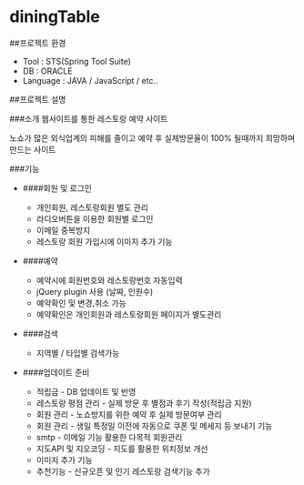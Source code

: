 # diningTable

##프로젝트 환경

  - Tool : STS(Spring Tool Suite)
  - DB : ORACLE
  - Language : JAVA / JavaScript / etc..


##프로젝트 설명

###소개
웹사이트를 통한 레스토랑 예약 사이트

노쇼가 많은 외식업계의 피해를 줄이고 예약 후 실제방문율이 100% 될때까지 희망하며 만드는 사이트


###기능


- ####회원 및 로그인
  - 개인회원, 레스토랑회원 별도 관리
  - 라디오버튼을 이용한 회원별 로그인
  - 이메일 중복방지
  - 레스토랑 회원 가입시에 이미지 추가 기능


- ####예약
  - 예약시에 회원번호와 레스토랑번호 자동입력
  - jQuery plugin 사용 (날짜, 인원수)
  - 예약확인 및 변경,취소 가능
  - 예약확인은 개인회원과 레스토랑회원 페이지가 별도관리


- ####검색
  - 지역별 / 타입별 검색가능


- ####업데이트 준비
  - 적립금 - DB 업데이트 및 반영
  - 레스토랑 평점 관리 - 실제 방문 후 별점과 후기 작성(적립금 지원)
  - 회원 관리 - 노쇼방지를 위한 예약 후 실제 방문여부 관리
  - 회원 관리 - 생일 특정일 이전에 자동으로 쿠폰 및 메세지 등 보내기 기능
  - smtp - 이메일 기능 활용한 다목적 회원관리
  - 지도API 및 지오코딩 - 지도를 활용한 위치정보 개선
  - 이미지 추가 기능
  - 추천기능 - 신규오픈 및 인기 레스토랑 검색기능 추가
